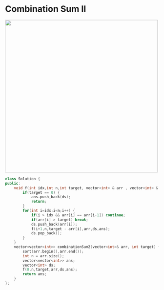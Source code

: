 # Combination Sum II
<img src="https://user-images.githubusercontent.com/72222785/197385060-efa43686-0ffc-4c94-b9e4-c91a794d9d42.png" width="500px"/>

```cpp
class Solution {
public:
    void f(int idx,int n,int target, vector<int> & arr , vector<int> & ds , vector<vector<int>> & ans) {
        if(target == 0) {
            ans.push_back(ds);
            return;
        }
        for(int i=idx;i<n;i++) {
            if(i > idx && arr[i] == arr[i-1]) continue;
            if(arr[i] > target) break;
            ds.push_back(arr[i]);
            f(i+1,n,target - arr[i],arr,ds,ans);
            ds.pop_back();
        }
    }
    vector<vector<int>> combinationSum2(vector<int>& arr, int target) {
        sort(arr.begin(),arr.end());
        int n = arr.size();
        vector<vector<int>> ans;
        vector<int> ds;
        f(0,n,target,arr,ds,ans);
        return ans;
    }
};
```
